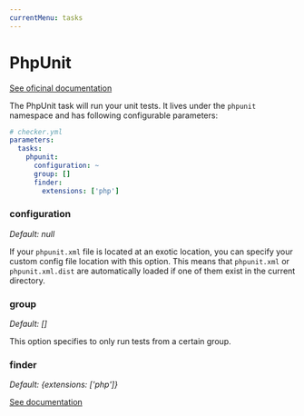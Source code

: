 ```yaml
---
currentMenu: tasks
---
```


# PhpUnit

[See oficinal documentation](http://phpunit.de/)

The PhpUnit task will run your unit tests.
It lives under the `phpunit` namespace and has following configurable parameters:

```yml
# checker.yml
parameters:
  tasks:
    phpunit:
      configuration: ~
      group: []
      finder:
        extensions: ['php']
```

### configuration

*Default: null*

If your `phpunit.xml` file is located at an exotic location,
you can specify your custom config file location with this option.
This means that `phpunit.xml` or `phpunit.xml.dist` are automatically loaded
if one of them exist in the current directory.

### group

*Default: []*

This option specifies to only run tests from a certain group.

### finder

*Default: {extensions: ['php']}*

[See documentation](../tasks.md#finder)
